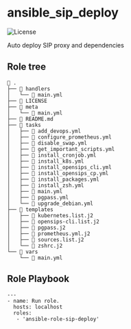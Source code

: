# ansible_sip_deploy
![License](https://img.shields.io/github/license/mach1el/ansible_sip_deploy?color=purple&style=plastic)

Auto deploy SIP proxy and dependencies

## Role tree

```
 .
├──  handlers
│   └──  main.yml
├──  LICENSE
├──  meta
│   └──  main.yml
├──  README.md
├──  tasks
│   ├──  add_devops.yml
│   ├──  configure_prometheus.yml
│   ├──  disable_swap.yml
│   ├──  get_important_scripts.yml
│   ├──  install_cronjob.yml
│   ├──  install_k8s.yml
│   ├──  install_opensips_cli.yml
│   ├──  install_opensips_cp.yml
│   ├──  install_packages.yml
│   ├──  install_zsh.yml
│   ├──  main.yml
│   ├──  pgpass.yml
│   └──  upgrade_debian.yml
├──  templates
│   ├──  kubernetes.list.j2
│   ├──  opensips-cli.list.j2
│   ├──  pgpass.j2
│   ├──  prometheus.yml.j2
│   ├──  sources.list.j2
│   └──  zshrc.j2
└──  vars
    └──  main.yml
```


## Role Playbook
```
---
- name: Run role.
  hosts: localhost
  roles:
   - 'ansible-role-sip-deploy'
```
